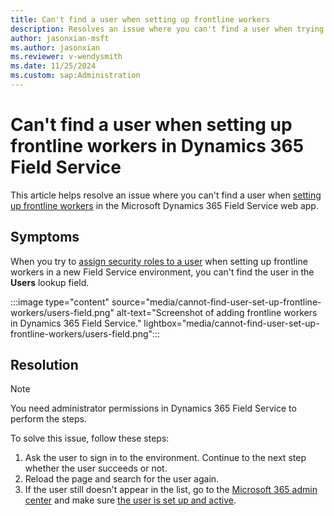 ```yaml
---
title: Can't find a user when setting up frontline workers
description: Resolves an issue where you can't find a user when trying to assign security roles in a new Field Service environment.
author: jasonxian-msft
ms.author: jasonxian
ms.reviewer: v-wendysmith
ms.date: 11/25/2024
ms.custom: sap:Administration
---
```

# Can't find a user when setting up frontline workers in Dynamics 365 Field Service

This article helps resolve an issue where you can't find a user when [setting up frontline workers](/dynamics365/field-service/frontline-worker-set-up) in the Microsoft Dynamics 365 Field Service web app.

## Symptoms

When you try to [assign security roles to a user](/dynamics365/field-service/flw-admin?tabs=viva#assign-security-roles-and-field-security-profiles) when setting up frontline workers in a new Field Service environment, you can't find the user in the **Users** lookup field.

:::image type="content" source="media/cannot-find-user-set-up-frontline-workers/users-field.png" alt-text="Screenshot of adding frontline workers in Dynamics 365 Field Service." lightbox="media/cannot-find-user-set-up-frontline-workers/users-field.png":::

## Resolution

> [!NOTE]
> You need administrator permissions in Dynamics 365 Field Service to perform the steps.

To solve this issue, follow these steps:

1. Ask the user to sign in to the environment. Continue to the next step whether the user succeeds or not.
1. Reload the page and search for the user again.
1. If the user still doesn't appear in the list, go to the [Microsoft 365 admin center](https://admin.microsoft.com/) and make sure [the user is set up and active](/microsoft-365/admin/add-users/add-users).
